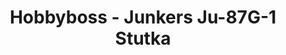 ---
layout: product
title: "Hobbyboss - Junkers Ju-87G-1 Stutka"
price: "1300" 
desc: "N/A"
img_path: "/assets/img/HB80287.webp"
brand: "N/A"
available: false
special_offer: false
new: false
soon: false
cat: "010000"
subcat: "013500"
subsubcat: "0N/A"
sifra: "HB80287"
popular: false
spec: false
---